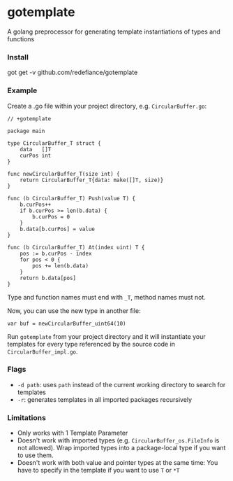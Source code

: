 # gotemplate
A golang preprocessor for generating template instantiations of types and functions

### Install

got get -v github.com/redefiance/gotemplate

### Example

Create a .go file within your project directory, e.g. `CircularBuffer.go`:

```
// +gotemplate

package main

type CircularBuffer_T struct {
	data   []T
	curPos int
}

func newCircularBuffer_T(size int) {
	return CircularBuffer_T{data: make([]T, size)}
}

func (b CircularBuffer_T) Push(value T) {
	b.curPos++
	if b.curPos >= len(b.data) {
		b.curPos = 0
	}
	b.data[b.curPos] = value
}

func (b CircularBuffer_T) At(index uint) T {
	pos := b.curPos - index
	for pos < 0 {
		pos += len(b.data)
	}
	return b.data[pos]
}
```

Type and function names must end with `_T`, method names must not.

Now, you can use the new type in another file:

```
var buf = newCircularBuffer_uint64(10)
```

Run `gotemplate` from your project directory and it will instantiate your templates for every type referenced by the source code in `CircularBuffer_impl.go`.

### Flags

* `-d path`: uses `path` instead of the current working directory to search for templates  
* `-r`: generates templates in all imported packages recursively  

### Limitations

* Only works with 1 Template Parameter  
* Doesn't work with imported types (e.g. `CircularBuffer_os.FileInfo` is not allowed). Wrap imported types into a package-local type if you want to use them.  
* Doesn't work with both value and pointer types at the same time: You have to specify in the template if you want to use `T` or `*T`
